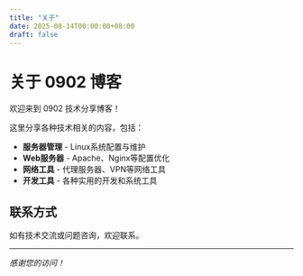 ```yaml
---
title: "关于"
date: 2025-08-14T00:00:00+08:00
draft: false
---
```


# 关于 0902 博客

欢迎来到 0902 技术分享博客！

这里分享各种技术相关的内容，包括：

- **服务器管理** - Linux系统配置与维护
- **Web服务器** - Apache、Nginx等配置优化  
- **网络工具** - 代理服务器、VPN等网络工具
- **开发工具** - 各种实用的开发和系统工具

## 联系方式

如有技术交流或问题咨询，欢迎联系。

---

*感谢您的访问！*